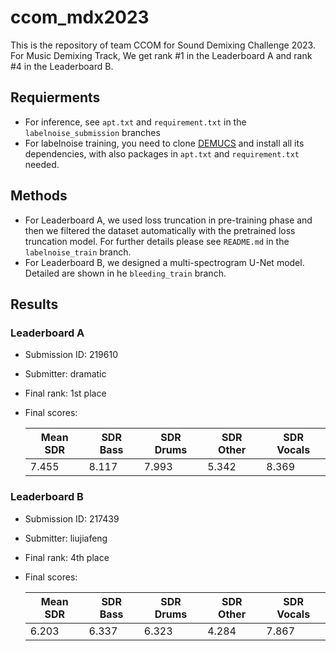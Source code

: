 # ccom_mdx2023

This is the repository of team CCOM for Sound Demixing Challenge 2023. For Music Demixing Track, We get rank #1 in the Leaderboard A and rank #4 in the Leaderboard B.

## Requierments

- For inference, see `apt.txt` and `requirement.txt` in the `labelnoise_submission` branches
- For labelnoise training, you need to clone [DEMUCS](https://github.com/facebookresearch/demucs) and install all its dependencies, with also packages in `apt.txt` and `requirement.txt` needed.

## Methods
- For Leaderboard A, we used loss truncation in pre-training phase and then we filtered the dataset automatically with the pretrained loss truncation model. For further details please see `README.md` in the `labelnoise_train` branch.
- For Leaderboard B, we designed a multi-spectrogram U-Net model. Detailed are shown in he `bleeding_train` branch.

## Results
### Leaderboard A

- Submission ID: 219610

- Submitter: dramatic

- Final rank: 1st place

- Final scores:

  | Mean SDR | SDR Bass | SDR Drums | SDR Other | SDR Vocals |
  | -------- | -------- | --------- | --------- | ---------- |
  | 7.455    | 8.117    | 7.993     | 5.342     | 8.369      |



### Leaderboard B

- Submission ID: 217439
- Submitter: liujiafeng
- Final rank: 4th place
- Final scores:

  | Mean SDR | SDR Bass | SDR Drums | SDR Other | SDR Vocals |
  | -------- | -------- | --------- | --------- | ---------- |
  | 6.203    | 6.337    | 6.323     | 4.284     | 7.867      |

